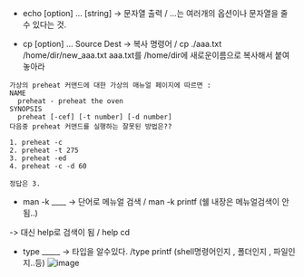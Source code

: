 * echo [option] ... [string]
-> 문자열 출력 / ...는 여러개의 옵션이나 문자열을 줄 수 있다는 것.

* cp [option] ... Source Dest 
-> 복사 명령어 / cp ./aaa.txt /home/dir/new_aaa.txt
aaa.txt를 /home/dir에 새로운이름으로 복사해서 붙여놓아라

```
가상의 preheat 커맨드에 대한 가상의 매뉴얼 페이지에 따르면 :
NAME
  preheat - preheat the oven
SYNOPSIS
  preheat [-cef] [-t number] [-d number]
다음중 preheat 커맨드를 실행하는 잘못된 방법은??

1. preheat -c
2. preheat -t 275
3. preheat -ed
4. preheat -c -d 60

정답은 3.
```

* man -k ____
-> 단어로 메뉴얼 검색 / man -k printf (쉘 내장은 메뉴얼검색이 안됨..)
  
-> 대신 help로 검색이 됨 / help cd
  
* type _____
-> 타입을 알수있다. /type printf (shell명령어인지 , 폴더인지 , 파일인지..등)
  ![image](https://github.com/yeongji-kim/LCL/assets/75402057/5d08db8e-33b0-4593-93d6-18ca0f4eb8bf)


  
